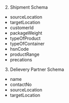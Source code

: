 2. Shipment Schema

- sourceLocation
- targetLocation
- customerId
- packageWeight
- typeOfProduct
- typeOfContainer
- hsnCode
- productRange
- precations

3. Delievery Partner Schema

- name
- contactNo
- sourceLocation
- targetLocation